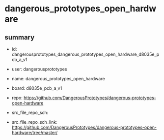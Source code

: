 # dangerous_prototypes_open_hardware
 
## summary 
* id: dangerousprototypes_dangerous_prototypes_open_hardware_d8035e_pcb_a_v1
* user: dangerousprototypes
* name: dangerous_prototypes_open_hardware
* board: d8035e_pcb_a_v1
* repo: https://github.com/DangerousPrototypes/dangerous-prototypes-open-hardware



* src_file_repo_sch: 
* src_file_repo_sch_link: https://github.com/DangerousPrototypes/dangerous-prototypes-open-hardware/tree/master/






